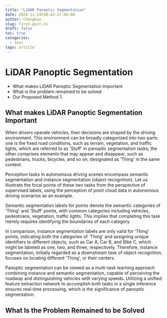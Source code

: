 ```yaml
---
title: "LiDAR Panoptic Segmentation"
date: 2024-11-24T20:42:27-05:00
author: Chenghao
slug: first-post-cn
draft: false
toc: true
categories:
  - test
tags: article
---
```

# LiDAR Panoptic Segmentation



- What makes LiDAR Panoptic Segmentation Important
- What is the problem remained to be solved
- Our Proposed Method
  1. 

## What makes LiDAR Panoptic Segmentation Important

When drivers operate vehicles, their decisions are shaped by the driving environment. This environment can be broadly categorized into two parts: one is the fixed road conditions, such as terrain, vegetation, and traffic lights, which are referred to as 'Stuff' in panoptic segmentation tasks; the other comprises elements that may appear and disappear, such as pedestrians, trucks, bicycles, and so on, designated as 'Thing' in the same context.


Perception tasks in autonomous driving scenes encompass semantic segmentation and instance segmentation (object recognition). Let us illustrate the focal points of these two tasks from the perspective of supervised labels, using the perception of point cloud data in autonomous driving scenarios as an example. 

Semantic segmentation labels for points denote the semantic categories of 'Thing' and 'Stuff' points, with common categories including vehicles, pedestrians, vegetation, traffic lights. This implies that completing this task merely requires identifying the boundaries of each category. 



In comparison, instance segmentation labels are only valid for 'Thing' points, indicating both the categories of 'Thing' and assigning unique identifiers to different objects, such as Car A, Car B, and Bike C, which might be labeled as one, two, and three, respectively. Therefore, instance segmentation, initially regarded as a downstream task of object recognition, focuses on locating different 'Thing', or their centers.

Panoptic segmentation can be viewed as a multi-task learning approach combining instance and semantic segmentation, capable of perceiving the roadway and distinguishing vehicles with varying speeds. Utilizing a unified feature extraction network to accomplish both tasks in a single inference ensures real-time processing, which is the significance of panoptic segmentation.

## What Is the Problem Remained to be Solved